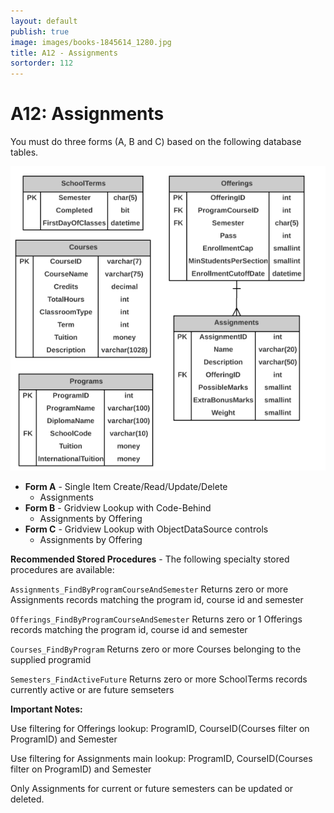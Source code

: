 ```yaml
---
layout: default
publish: true
image: images/books-1845614_1280.jpg
title: A12 - Assignments
sortorder: 112
---
```

# A12: Assignments

You must do three forms (A, B and C) based on the following database tables.

![](A12.png)

- **Form A** - Single Item Create/Read/Update/Delete
  - Assignments
- **Form B** - Gridview Lookup with Code-Behind
  - Assignments by Offering
- **Form C** - Gridview Lookup with ObjectDataSource controls
  - Assignments by Offering

**Recommended Stored Procedures** - The following specialty stored procedures are available:

`Assignments_FindByProgramCourseAndSemester` Returns zero or more Assignments records matching the program id, course id and semester

`Offerings_FindByProgramCourseAndSemester` Returns zero or 1 Offerings records matching the program id, course id and semester

`Courses_FindByProgram` Returns zero or more Courses belonging to the supplied programid

`Semesters_FindActiveFuture` Returns zero or more SchoolTerms records currently active or are future semseters

**Important Notes:** 

Use filtering for Offerings lookup: ProgramID, CourseID(Courses filter on ProgramID) and Semester

Use filtering for Assignments main lookup: ProgramID, CourseID(Courses filter on ProgramID) and Semester

Only Assignments for current or future semesters can be updated or deleted.
